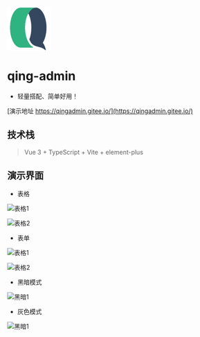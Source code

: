 
<img src="/docs/logo.png" alt="flowlong" width="100px" height="100px">

# qing-admin

- 轻量搭配、简单好用！

[演示地址 https://qingadmin.gitee.io/](https://qingadmin.gitee.io/)

## 技术栈

> Vue 3 + TypeScript + Vite + element-plus


## 演示界面

- 表格

![表格1](https://foruda.gitee.com/images/1696059961473574003/163f4bfd_12260.png)

![表格2](https://foruda.gitee.com/images/1696060067660743966/9a6fc4cd_12260.png)

- 表单

![表格1](https://foruda.gitee.com/images/1696060116773878837/2c2dfbbe_12260.png)

![表格2](https://foruda.gitee.com/images/1696060248148750151/6e2c912d_12260.png)

- 黑暗模式

![黑暗1](https://foruda.gitee.com/images/1696060322238813143/d20bb6ad_12260.png)

- 灰色模式

![黑暗1](https://foruda.gitee.com/images/1696060365171208624/a955927c_12260.png)

